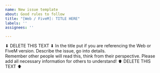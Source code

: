 ```yaml
---
name: New issue template
about: Good rules to follow
title: "[Web / FiveM]: TITLE HERE"
labels: ''
assignees: ''

---
```


⬇ DELETE THIS TEXT ⬇
In the title put if you are referencing the Web or FiveM version.
Describe the issue, go into details.  
Remember other people will read this, think from their perspective. 
Please add all necessary information for others to understand!
⬆ DELETE THIS TEXT ⬆
